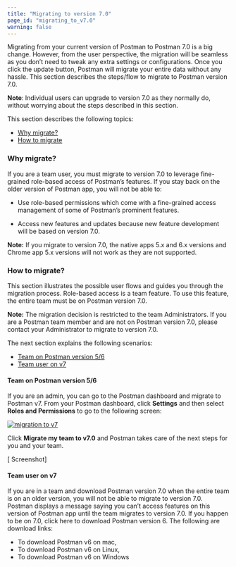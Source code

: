 ```yaml
---
title: "Migrating to version 7.0"
page_id: "migrating_to_v7.0"
warning: false
---
```


Migrating from your current version of Postman to Postman 7.0 is a big change. However, from the user perspective, the migration will be seamless as you don’t need to tweak any extra settings or configurations. Once you click the update button, Postman will migrate your entire data without any hassle. This section describes the steps/flow to migrate to Postman version 7.0. 

**Note**: Individual users can upgrade to version 7.0 as they normally do, without worrying about the steps described in this section.

This section describes the following topics:

* [Why migrate?](#why-migrate)
* [How to migrate](#how-to-migrate)

### Why migrate?

If you are a team user, you must migrate to version 7.0 to leverage fine-grained role-based access of Postman’s features. If you stay back on the older version of Postman app, you will not be able to: 

* Use role-based permissions which come with a fine-grained access management of some of Postman’s prominent features.

* Access new features and updates because new feature development will be based on version 7.0.

**Note:** If you migrate to version 7.0, the native apps 5.x and 6.x versions and Chrome app 5.x versions will not work as they are not supported.

### How to migrate?

This section illustrates the possible user flows and guides you through the migration process. Role-based access is a team feature. To use this feature, the entire team must be on Postman version 7.0. 

**Note:** The migration decision is restricted to the team Administrators. If you are a Postman team member and are not on Postman version 7.0, please contact your Administrator to migrate to version 7.0.   

The next section explains the following scenarios:

* [Team on Postman version 5/6](#team-on-postman-version-5/6) 
* [Team user on v7](#team-user-on-v7)

#### Team on Postman version 5/6

If you are an admin, you can go to the Postman dashboard and migrate to Postman v7. From your Postman dashboard, click **Settings** and then select **Roles and Permissions** to go to the following screen:

[![migration to v7](https://s3.amazonaws.com/postman-static-getpostman-com/postman-docs/Migrate2.png)](https://s3.amazonaws.com/postman-static-getpostman-com/postman-docs/Migrate2.png)

Click **Migrate my team to v7.0** and Postman takes care of the next steps for you and your team. 

[ Screenshot]

#### Team user on v7

If you are in a team and download Postman version 7.0 when the entire team is on an older version, you will not be able to migrate to version 7.0. Postman displays a message saying you can’t access features on this version of Postman app until the team migrates to version 7.0. If you happen to be on 7.0, click here to download Postman version 6. The following are download links:

* To download Postman v6 on mac, 
* To download Postman v6 on Linux, 
* To download Postman v6 on Windows






